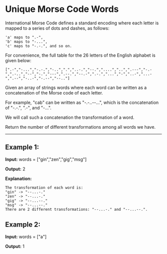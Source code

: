 # Unique Morse Code Words

International Morse Code defines a standard encoding where each letter is mapped to a series of dots and dashes, as follows:

    'a' maps to ".-",
    'b' maps to "-...",
    'c' maps to "-.-.", and so on.

For convenience, the full table for the 26 letters of the English alphabet is given below:

    [".-","-...","-.-.","-..",".","..-.","--.","....","..",".---","-.-",".-..","--","-.","---",".--.","--.-",".-.","...","-","..-","...-",".--","-..-","-.--","--.."]

Given an array of strings words where each word can be written as a concatenation of the Morse code of each letter.

For example, "cab" can be written as "-.-..--...", which is the concatenation of "-.-.", ".-", and "-...".

We will call such a concatenation the transformation of a word.

Return the number of different transformations among all words we have.

---

## Example 1:

**Input:** words = ["gin","zen","gig","msg"]

**Output:** 2

**Explanation:**

    The transformation of each word is:
    "gin" -> "--...-."
    "zen" -> "--...-."
    "gig" -> "--...--."
    "msg" -> "--...--."
    There are 2 different transformations: "--...-." and "--...--.".


## Example 2:

**Input:** words = ["a"]

**Output:** 1